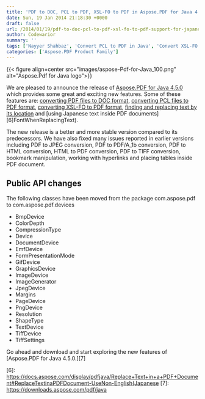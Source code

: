 ```yaml
---
title: 'PDF to DOC, PCL to PDF, XSL-FO to PDF in Aspose.PDF for Java 4.5.0'
date: Sun, 19 Jan 2014 21:18:30 +0000
draft: false
url: /2014/01/19/pdf-to-doc-pcl-to-pdf-xsl-fo-to-pdf-support-for-japanese-fonts-in-aspose.pdf-for-java-4.5.0/
author: Codewarior
summary: ''
tags: ['Nayyer Shahbaz', 'Convert PCL to PDF in Java', 'Convert XSL-FO to PDF in Java', 'Java PDF API']
categories: ['Aspose.PDF Product Family']
---
```




{{< figure align=center src="images/aspose-Pdf-for-Java_100.png" alt="Aspose.Pdf for Java logo">}}


We are pleased to announce the release of [Aspose.PDF for Java 4.5.0][1] which provides some great and exciting new features. Some of these features are: [converting PDF files to DOC format][2], [converting PCL files to PDF format][3], [converting XSL-FO to PDF format][4], [finding and replacing text by its location][5] and [using Japanese text inside PDF documents][6]FontWhenReplacingText).

The new release is a better and more stable version compared to its predecessors. We have also fixed many issues reported in earlier versions including PDF to JPEG conversion, PDF to PDF/A\_1b conversion, PDF to HTML conversion, HTML to PDF conversion, PDF to TIFF conversion, bookmark manipulation, working with hyperlinks and placing tables inside PDF document.

## Public API changes

The following classes have been moved from the package com.aspose.pdf to com.aspose.pdf.devices

*   BmpDevice
*   ColorDepth
*   CompressionType
*   Device
*   DocumentDevice
*   EmfDevice
*   FormPresentationMode
*   GifDevice
*   GraphicsDevice
*   ImageDevice
*   ImageGenerator
*   JpegDevice
*   Margins
*   PageDevice
*   PngDevice
*   Resolution
*   ShapeType
*   TextDevice
*   TiffDevice
*   TiffSettings

Go ahead and download and start exploring the new features of [Aspose.PDF for Java 4.5.0.][7]




[1]: https://downloads.aspose.com/pdf/java
[2]: http://docs.aspose.com/display/pdfjava/Convert+PDF+file+into+DOC+format
[3]: http://docs.aspose.com/display/pdfjava/Convert+PCL+file+to+PDF
[4]: https://docs.aspose.com/display/pdfjava/Convert+a+File+to+PDF+Format#ConvertaFiletoPDFFormat-ConvertXSL-FOfiletoPDFformat
[5]: https://docs.aspose.com/display/pdfjava/Replace+Text+in+a+PDF+Document#ReplaceTextinaPDFDocument-FindandReplaceTextbyitsLocation
[6]: https://docs.aspose.com/display/pdfjava/Replace+Text+in+a+PDF+Document#ReplaceTextinaPDFDocument-UseNon-English(Japanese
[7]: https://downloads.aspose.com/pdf/java




